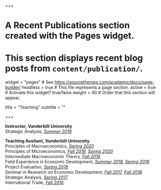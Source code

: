 +++
# A Recent Publications section created with the Pages widget.
# This section displays recent blog posts from `content/publication/`.

widget = "pages"  # See https://sourcethemes.com/academic/docs/page-builder/
headless = true  # This file represents a page section.
active = true  # Activate this widget? true/false
weight = 40  # Order that this section will appear.

title = "Teaching"
subtitle = ""

+++

**Instructor, Vanderbilt University**  
Strategic Analysis, *[Summer 2019](files/2019U_ECON2160_01_Instructor_Eval.pdf)*  
  
**Teaching Assitant, Vanderbilt University**  
Principles of Macroeconomics,   *[Spring 2020](2020S_ECON1010_01_02_TA_Eval.pdf)*  
Principles of Microeconomics,   *[Fall 2019](files/2019F_ECON1020_01_TA_Eval.pdf), [Spring 2020](2020S_ECON1020_01_02_TA_Eval.pdf)*  
Intermediate Macroeconomic Theory,   *[Fall 2018](files/2018F_ECON3020_01_TA_Eval.pdf)*  
Field Experience in Economic Development,   *[Summer 2018](files/2018U_ECON7930_01_TA_Eval.pdf), [Spring 2019](files/2019S_ECON7930_01_TA_Eval.pdf)*  
Project Evaluation,   *[Spring 2018](files/2018S_ECON7100_01_TA_Eval.pdf)*    
Seminar in Research on Economic Development,   *[Fall 2017](files/2017F_ECON7910_01_TA_Eval.pdf), [Fall 2018](files/2018F_ECON7910_01_TA_Eval.pdf)*  
Strategic Analysis,   *[Spring 2017](files/2017S_ECON2160_01_02_TA_Eval.pdf)*  
International Trade,   *[Fall 2016](files/2016F_ECON3600_01_02_TA_Eval.pdf)*  